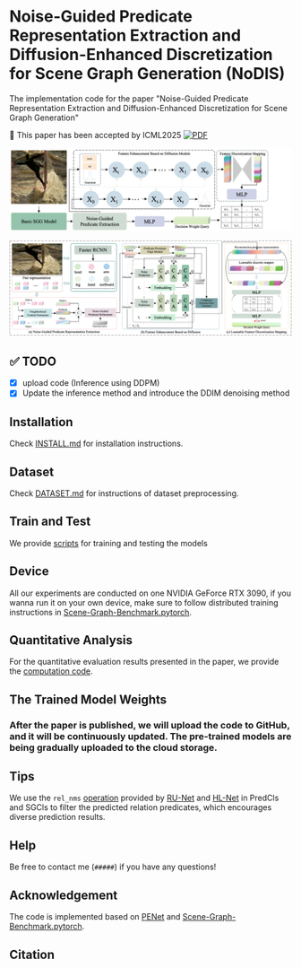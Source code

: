 # Noise-Guided Predicate Representation Extraction and Diffusion-Enhanced Discretization for Scene Graph Generation (NoDIS)

The implementation code for the paper "Noise-Guided Predicate Representation Extraction and Diffusion-Enhanced Discretization for Scene Graph Generation"

🎉 This paper has been accepted by ICML2025 [![PDF](https://img.shields.io/badge/Paper-PDF-orange)](./Noise_Guided_Predicate_Representation_Extraction_and_Diffusion_Enhanced_Discretization_for_Scene_Graph_Generation.pdf)

<p align="center">
  <img src="./figs/overview.png" width="1000"/>
</p>

<p align="center">
  <img src="./figs/model_detail.png" width="1000"/>
</p>


## ✅ TODO
- [x] upload code (Inference using DDPM)
- [x] Update the inference method and introduce the DDIM denoising method

## Installation
Check [INSTALL.md](./INSTALL.md) for installation instructions.

## Dataset
Check [DATASET.md](./DATASET.md) for instructions of dataset preprocessing.

## Train and Test
We provide [scripts](./scripts/train.sh) for training and testing the models

## Device
All our experiments are conducted on one NVIDIA GeForce RTX 3090, if you wanna run it on your own device, make sure to follow distributed training instructions in [Scene-Graph-Benchmark.pytorch](https://github.com/KaihuaTang/Scene-Graph-Benchmark.pytorch).

## Quantitative Analysis
For the quantitative evaluation results presented in the paper, we provide the [computation code](./tools/quality_assessment.py).

## The Trained Model Weights
### After the paper is published, we will upload the code to GitHub, and it will be continuously updated. The pre-trained models are being gradually uploaded to the cloud storage.


## Tips

We use the `rel_nms` [operation](./maskrcnn_benchmark/data/datasets/evaluation/vg/sgg_eval.py) provided by [RU-Net](https://github.com/siml3/RU-Net/blob/main/maskrcnn_benchmark/data/datasets/evaluation/vg/sgg_eval.py) and [HL-Net](https://github.com/siml3/HL-Net/blob/main/maskrcnn_benchmark/data/datasets/evaluation/vg/sgg_eval.py) in PredCls and SGCls to filter the predicted relation predicates, which encourages diverse prediction results. 

## Help

Be free to contact me (`#####`) if you have any questions!

## Acknowledgement

The code is implemented based on [PENet](https://github.com/VL-Group/PENET) and [Scene-Graph-Benchmark.pytorch](https://github.com/KaihuaTang/Scene-Graph-Benchmark.pytorch).

## Citation

